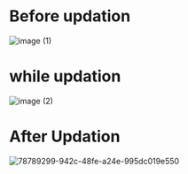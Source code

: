 # Before updation
![image (1)](https://github.com/ChandanaReddy07/goldfront/assets/57955783/3896b081-fb38-4302-a6b2-974b2d0e98b1)


# while updation
![image (2)](https://github.com/ChandanaReddy07/goldfront/assets/57955783/c08cc74f-abfd-4e4f-a196-9122e3798f60)

# After Updation
![78789299-942c-48fe-a24e-995dc019e550](https://github.com/ChandanaReddy07/goldfront/assets/57955783/7d9f5d08-4e1c-413b-8d7b-c83161235d3e)
